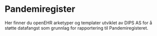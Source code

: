 # Pandemiregister
Her finner du openEHR arketyper og templater utviklet av DIPS AS for å støtte datafangst som grunnlag for rapportering til Pandemiregisteret. 
